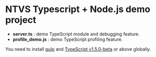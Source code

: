 ﻿# NTVS Typescript + Node.js demo project
* **server.ts** : demo TypeScript module and debugging feature.
* **profile_demo.js** : demo TypeScript profiling feature.

You need to install [gulp](http://gulpjs.com/) and [TypeScript v1.5.0-beta](https://www.npmjs.com/package/typescript) or above globally.
